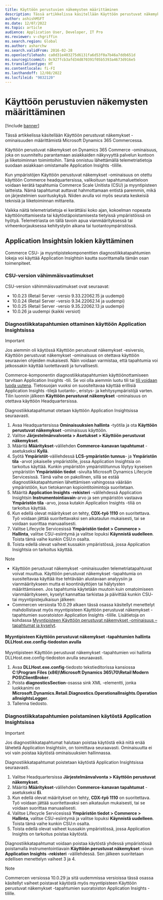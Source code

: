 ```yaml
---
title: Käyttöön perustuvien näkemysten määrittäminen
description: Tässä artikkelissa käsitellään Käyttöön perustuvat näkemykset -ominaisuuden määrittämistä Microsoft Dynamics 365 Commercessa.
author: ashishMSFT
ms.date: 12/07/2022
ms.topic: article
audience: Application User, Developer, IT Pro
ms.reviewer: v-chgriffin
ms.search.region: Global
ms.author: asharchw
ms.search.validFrom: 2016-02-28
ms.openlocfilehash: ca0d31e403275d6131fa6d53f0a7b46a7ddb651d
ms.sourcegitcommit: 0c927fcb3afd34d870391f05b5393a4673d916e5
ms.translationtype: HT
ms.contentlocale: fi-FI
ms.lasthandoff: 12/08/2022
ms.locfileid: "9832120"
---
```

# <a name="set-up-operational-insights"></a>Käyttöön perustuvien näkemysten määrittäminen

[!include [banner](../includes/banner.md)]

Tässä artikkelissa käsitellään Käyttöön perustuvat näkemykset -ominaisuuden määrittämistä Microsoft Dynamics 365 Commercessa.

Käyttöön perustuvat näkemykset on Dynamics 365 Commerce -ominaisuus, joka on suunniteltu parantamaan asiakkaiden näkyvyyttä palvelun kuntoon ja liiketoiminnan toimintoihin. Tämä onnistuu lähettämällä telemetriatietoja suodaan asiakkaan omistamalle Application Insights -tilille.

Kun ympäristöjen Käyttöön perustuvat näkemykset -ominaisuus on otettu käyttöön Commerce headquartersissa, valikoituun tapahtumaluetteloon voidaan kerätä tapahtumia Commerce Scale Unitista (CSU) ja myyntipisteen laitteista. Nämä tapahtumat auttavat hahmottamaan entistä paremmin, mikä on järjestelmien suorituskykyä. Niiden avulla voi myös seurata keskeisiä teknisiä ja liiketoiminnan mittareita.

Vaikka näitä telemetriatietoja ei kerättäisi koko ajan, kokoelman nopeasta käyttöönottamisesta tai käytöstäpoistamisesta tietyissä ympäristöissä on hyötyä. Telemetriasta on tällä tavoin apua vianmäärityksessä tai virheenkorjauksessa kehitystyön aikana tai tuotantoympäristössä.

## <a name="access-logs-in-application-insights"></a>Application Insightsin lokien käyttäminen

Commerce CSU- ja myyntipistekomponenttien diagnostiikkatapahtumien lokeja voi käyttää Application Insightsin kautta suorittamalla tämän osan toimenpiteet.

### <a name="minimum-version-requirements-for-csu"></a>CSU-version vähimmäisvaatimukset

CSU-version vähimmäisvaatimukset ovat seuraavat:

- 10.0.23 (Retail Server -versio 9.33.22062.15 ja uudempi)
- 10.0.24 (Retail Server -versio 9.34.22062.14 ja uudempi)
- 10.0.25 (Retail Server -versio 9.35.22062.13 ja uudempi)
- 10.0.26 ja uudempi (kaikki versiot)

### <a name="enable-diagnostic-events-in-application-insights"></a>Diagnostiikkatapahtumien ottaminen käyttöön Application Insightsissa

> [!IMPORTANT]
> Jos aiemmin oli käytössä Käyttöön perustuvat näkemykset -esiversio, Käyttöön perustuvat näkemykset -ominaisuus on otettava käyttöön seuraavien ohjeiden mukaisesti. Näin voidaan varmistaa, että tapahtumia voi jatkossakin käyttää luotettavasti ja turvallisesti.

Commerce-komponentin diagnostiikkatapahtumien käyttöönottamiseen tarvitaan Application Insights -tili. Se voi olla aiemmin luotu tili tai [tili voidaan luoda uutena](/azure/azure-monitor/app/create-workspace-resource#create-workspace-based-resource). Tietosuojan vuoksi on suositeltavaa käyttää erillisiä Application Insights -tilejä tuotanto-, eristys- ja kehitysympäristöjä varten. Tilin luonnin jälkeen **Käyttöön perustuvat näkemykset** -ominaisuus on otettava käyttöön Headquartersissa.

Diagnostiikkatapahtumat otetaan käyttöön Application Insightsissa seuraavasti.

1. Avaa Headquartersissa **Ominaisuuksien hallinta** -työtila ja ota **Käyttöön perustuvat näkemykset** -ominaisuus käyttöön.
1. Valitse **Järjestelmänvalvonta \> Asetukset \> Käyttöön perustuvat näkemykset**.
1. Määritä **Määritykset**-välilehden **Commerce-kanavan tapahtumat** -asetukseksi **Kyllä**.
1. Syötä **Ympäristöt**-välilehdessä **LCS-ympäristön tunnus**- ja **Ympäristön tila** -arvot jokaiselle ympäristölle, jossa Application Insightsia on tarkoitus käyttää. Kunkin ympäristön ympäristötunnus löytyy kyseisen ympäristön **Ympäristöön tiedot** -sivulta Microsoft Dynamics Lifecycle Servicesissä. Tämä vaihe on pakollinen, sillä se estää diagnostiikkatapahtumien lähettämisen vahingossa väärään ympäristöön, kun tietokannan kopiointitoimintoja suoritetaan.
1. Määritä **Application Insights -rekisteri** -välilehdessä Application Insightsin **Instrumentointiavain**-arvo ja sen ympäristön vastaava **Ympäristön tila** -arvo, jossa kutakin Application Insights -tiliä on tarkoitus käyttää.
1. Kun edellä olevat määritykset on tehty, **CDX-työ 1110** on suoritettava. Työ voidaan jättää suoritettavaksi sen aikataulun mukaisesti, tai se voidaan suorittaa manuaalisesti.
1. Valitse Lifecycle Servicesissä **Ympäristön tiedot \> Commerce \> Hallinta**, valitse CSU-esiintymä ja valitse lopuksi **Käynnistä uudelleen**. Toista tämä vaihe kunkin CSU:n osalta.
1. Toista edellä olevat vaiheet kussakin ympäristössä, jossa Application Insightsia on tarkoitus käyttää.

> [!NOTE]
> - Käyttöön perustuvat näkemykset -ominaisuuden telemetriatapahtuvat voivat muuttua. Käyttöön perustuvat näkemykset -tapahtumia on suositeltavaa käyttää itse tehtävään alustavaan analyysiin ja vianmääritykseen mutta ei koontinäyttöjen tai hälytysten määrittämiseen. Jos tapahtumia käytetään muutoin kuin omatoimiseen vianmääritykseen, kyselyt kannattaa tarkistaa ja päivittää kunkin CSU- tai myyntipistejulkaisun jälkeen:
> - Commercen versiosta 10.0.29 alkaen tässä osassa käsitellyt menettelyt mahdollistavat myös myyntipisteen Käyttöön perustuvat näkemykset -tapahtumien suoratoiston Application Insights -tilille. Lisätietoja on kohdassa [Myyntipisteen Käyttöön perustuvat näkemykset -ominaisuus – tapahtumat ja kyselyt](https://download.microsoft.com/download/9/2/b/92be35b0-0e24-4a4d-940d-6f4db29791c0/Operational-Insights-Commerce-POS-events-queries.pdf).

#### <a name="use-the-dllhostexeconfig-file-to-control-pos-operational-insights-events"></a>Myyntipisteen Käyttöön perustuvat näkemykset -tapahtumien hallinta DLLHost.exe.config-tiedoston avulla

Myyntipisteen Käyttöön perustuvat näkemykset -tapahtumien voi hallinta DLLHost.exe.config-tiedoston avulla seuraavasti.

1. Avaa **DLLHost.exe.config**-tiedosto tekstieditorissa kansiossa **C:\\Program Files (x86)\\Microsoft Dynamics 365\\70\\Retail Modern POS\\ClientBroker**.
1. Poista **diagnosticsSection**-osassa sink XML -elementti, jonka luokkanimi on **Microsoft.Dynamics.Retail.Diagnostics.OperationalInsights.OperationalInsightsLogger**.
1. Tallenna tiedosto.

### <a name="disable-diagnostic-events-in-application-insights"></a>Diagnostiikkatapahtumien poistaminen käytöstä Application Insightsissa

> [!IMPORTANT]
> Jos diagnostiikkatapahtumat halutaan poistaa käytöstä eikä niitä enää lähetetä Application Insightsiin, on toimittava seuraavasti. Ominaisuutta ei voi vain poistaa käytöstä ominaisuuksien hallinnassa.

Diagnostiikkatapahtumat poistetaan käytöstä Application Insightsissa seuraavasti.

1. Valitse Headquartersissa **Järjestelmänvalvonta \> Käyttöön perustuvat näkemykset**.
1. Määritä **Määritykset**-välilehden **Commerce-kanavan tapahtumat** -asetukseksi **Ei**.
1. Kun edellä olevat määritykset on tehty, **CDX-työ 1110** on suoritettava. Työ voidaan jättää suoritettavaksi sen aikataulun mukaisesti, tai se voidaan suorittaa manuaalisesti.
1. Valitse Lifecycle Servicesissä **Ympäristön tiedot \> Commerce \> Hallinta**, valitse CSU-esiintymä ja valitse lopuksi **Käynnistä uudelleen**. Toista tämä vaihe kunkin CSU:n osalta.
1. Toista edellä olevat vaiheet kussakin ympäristössä, jossa Application Insights on tarkoitus poistaa käytöstä.

Diagnostiikkatapahtumat voidaan poistaa käytöstä yhdessä ympäristössä poistamalla instrumentointiavain **Käyttöön perustuvat näkemykset** -sivun **Application Insights -rekisteri** -välilehdessä. Sen jälkeen suoritetaan edellisen menettelyn vaiheet 3 ja 4.

> [!NOTE]
> Commercen versiossa 10.0.29 ja sitä uudemmissa versioissa tässä osassa käsitellyt vaiheet poistavat käytöstä myös myyntipisteen Käyttöön perustuvat näkemykset -tapahtumien suoratoiston Application Insights -tilille. 

